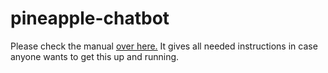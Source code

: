 # pineapple-chatbot

Please check the manual [over here.](https://github.com/juan-aquino/pineapple-chatbot-manual) It gives all needed instructions in case anyone wants to get this up and running.
